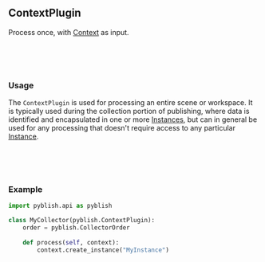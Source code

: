 ## ContextPlugin

Process once, with [Context](context.md) as input.

<br>
<br>
<br>

### Usage

The `ContextPlugin` is used for processing an entire scene or workspace. It is typically used during the collection portion of publishing, where data is identified and encapsulated in one or more [Instances](instance.md), but can in general be used for any processing that doesn't require access to any particular [Instance](instance.md).

<br>
<br>
<br>

### Example

```python
import pyblish.api as pyblish

class MyCollector(pyblish.ContextPlugin):
    order = pyblish.CollectorOrder
   
    def process(self, context):
        context.create_instance("MyInstance")
```